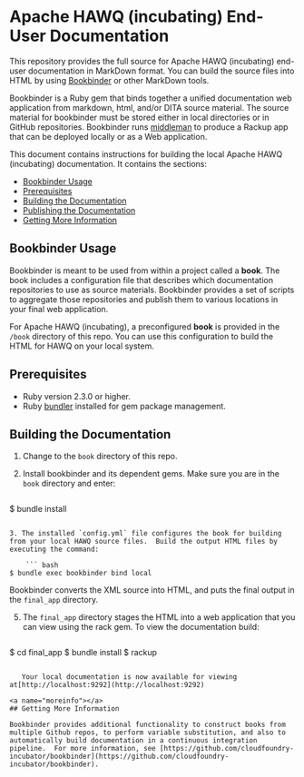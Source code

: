 # Apache HAWQ (incubating) End-User Documentation

This repository provides the full source for Apache HAWQ (incubating) end-user documentation in MarkDown format. You can build the source files into HTML by using [Bookbinder](https://github.com/cloudfoundry-incubator/bookbinder) or other MarkDown tools.

Bookbinder is a Ruby gem that binds together a unified documentation web application from markdown, html, and/or DITA source material. The source material for bookbinder must be stored either in local directories or in GitHub repositories. Bookbinder runs [middleman](http://middlemanapp.com/) to produce a Rackup app that can be deployed locally or as a Web application.

This document contains instructions for building the local Apache HAWQ (incubating) documentation. It contains the sections:

* [Bookbinder Usage](#usage)
* [Prerequisites](#prereq)
* [Building the Documentation](#building)
* [Publishing the Documentation](#publishing)
* [Getting More Information](#moreinfo)

<a name="usage"></a>
## Bookbinder Usage

Bookbinder is meant to be used from within a project called a **book**. The book includes a configuration file that describes which documentation repositories to use as source materials. Bookbinder provides a set of scripts to aggregate those repositories and publish them to various locations in your final web application.

For Apache HAWQ (incubating), a preconfigured **book** is provided in the `/book` directory of this repo.  You can use this configuration to build the HTML for HAWQ on your local system.

<a name="prereq"></a>
## Prerequisites

* Ruby version 2.3.0 or higher.
* Ruby [bundler](http://bundler.io/) installed for gem package management.

<a name="building"></a>
## Building the Documentation

1. Change to the `book` directory of this repo.

2. Install bookbinder and its dependent gems. Make sure you are in the `book` directory and enter:

    ``` bash
$ bundle install
```

3. The installed `config.yml` file configures the book for building from your local HAWQ source files.  Build the output HTML files by executing the command:

    ``` bash
$ bundle exec bookbinder bind local
```

   Bookbinder converts the XML source into HTML, and puts the final output in the `final_app` directory.
  
5. The `final_app` directory stages the HTML into a web application that you can view using the rack gem. To view the documentation build:

    ``` bash
$ cd final_app
$ bundle install
$ rackup
```

   Your local documentation is now available for viewing at[http://localhost:9292](http://localhost:9292)

<a name="moreinfo"></a>  
## Getting More Information

Bookbinder provides additional functionality to construct books from multiple Github repos, to perform variable substitution, and also to automatically build documentation in a continuous integration pipeline.  For more information, see [https://github.com/cloudfoundry-incubator/bookbinder](https://github.com/cloudfoundry-incubator/bookbinder).

